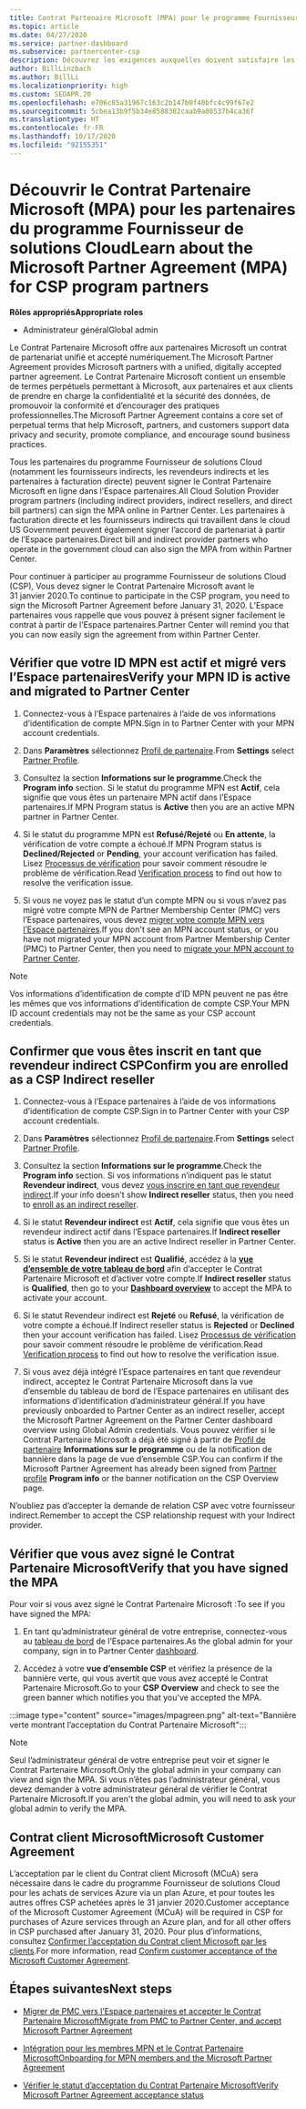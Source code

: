 ```yaml
---
title: Contrat Partenaire Microsoft (MPA) pour le programme Fournisseur de solutions Cloud
ms.topic: article
ms.date: 04/27/2020
ms.service: partner-dashboard
ms.subservice: partnercenter-csp
description: Découvrez les exigences auxquelles doivent satisfaire les partenaires du programme Fournisseur de solutions Cloud pour signer et vérifier ce Contrat Partenaire Microsoft (MPA) unifié et accepté numériquement.
author: BillLinzbach
ms.author: BillLi
ms.localizationpriority: high
ms.custom: SEOAPR.20
ms.openlocfilehash: e706c85a31967c163c2b147b0f40bfc4c99f67e2
ms.sourcegitcommit: 5cbea13b9f5b34e8588382caab9a08537b4ca36f
ms.translationtype: HT
ms.contentlocale: fr-FR
ms.lasthandoff: 10/17/2020
ms.locfileid: "92155351"
---
```

# <a name="learn-about-the-microsoft-partner-agreement-mpa-for-csp-program-partners"></a><span data-ttu-id="0affd-103">Découvrir le Contrat Partenaire Microsoft (MPA) pour les partenaires du programme Fournisseur de solutions Cloud</span><span class="sxs-lookup"><span data-stu-id="0affd-103">Learn about the Microsoft Partner Agreement (MPA) for CSP program partners</span></span>

<span data-ttu-id="0affd-104">**Rôles appropriés**</span><span class="sxs-lookup"><span data-stu-id="0affd-104">**Appropriate roles**</span></span>

- <span data-ttu-id="0affd-105">Administrateur général</span><span class="sxs-lookup"><span data-stu-id="0affd-105">Global admin</span></span>

<span data-ttu-id="0affd-106">Le Contrat Partenaire Microsoft offre aux partenaires Microsoft un contrat de partenariat unifié et accepté numériquement.</span><span class="sxs-lookup"><span data-stu-id="0affd-106">The Microsoft Partner Agreement provides Microsoft partners with a unified, digitally accepted partner agreement.</span></span> <span data-ttu-id="0affd-107">Le Contrat Partenaire Microsoft contient un ensemble de termes perpétuels permettant à Microsoft, aux partenaires et aux clients de prendre en charge la confidentialité et la sécurité des données, de promouvoir la conformité et d’encourager des pratiques professionnelles.</span><span class="sxs-lookup"><span data-stu-id="0affd-107">The Microsoft Partner Agreement contains a core set of perpetual terms that help Microsoft, partners, and customers support data privacy and security, promote compliance, and encourage sound business practices.</span></span>

<span data-ttu-id="0affd-108">Tous les partenaires du programme Fournisseur de solutions Cloud (notamment les fournisseurs indirects, les revendeurs indirects et les partenaires à facturation directe) peuvent signer le Contrat Partenaire Microsoft en ligne dans l’Espace partenaires.</span><span class="sxs-lookup"><span data-stu-id="0affd-108">All Cloud Solution Provider program partners (including indirect providers, indirect resellers, and direct bill partners) can sign the MPA online in Partner Center.</span></span> <span data-ttu-id="0affd-109">Les partenaires à facturation directe et les fournisseurs indirects qui travaillent dans le cloud US Government peuvent également signer l’accord de partenariat à partir de l’Espace partenaires.</span><span class="sxs-lookup"><span data-stu-id="0affd-109">Direct bill and indirect provider partners who operate in the government cloud can also sign the MPA from within Partner Center.</span></span>

<span data-ttu-id="0affd-110">Pour continuer à participer au programme Fournisseur de solutions Cloud (CSP), Vous devez signer le Contrat Partenaire Microsoft avant le 31 janvier 2020.</span><span class="sxs-lookup"><span data-stu-id="0affd-110">To continue to participate in the CSP program, you need to sign the Microsoft Partner Agreement before January 31, 2020.</span></span> <span data-ttu-id="0affd-111">L’Espace partenaires vous rappelle que vous pouvez à présent signer facilement le contrat à partir de l’Espace partenaires.</span><span class="sxs-lookup"><span data-stu-id="0affd-111">Partner Center will remind you that you can now easily sign the agreement from within Partner Center.</span></span>

## <a name="verify-your-mpn-id-is-active-and-migrated-to-partner-center"></a><span data-ttu-id="0affd-112">Vérifier que votre ID MPN est actif et migré vers l’Espace partenaires</span><span class="sxs-lookup"><span data-stu-id="0affd-112">Verify your MPN ID is active and migrated to Partner Center</span></span>

1. <span data-ttu-id="0affd-113">Connectez-vous à l’Espace partenaires à l’aide de vos informations d’identification de compte MPN.</span><span class="sxs-lookup"><span data-stu-id="0affd-113">Sign in to Partner Center with your MPN account credentials.</span></span>
 
1. <span data-ttu-id="0affd-114">Dans **Paramètres** sélectionnez [Profil de partenaire](https://partner.microsoft.com/pcv/accountsettings/connectedpartnerprofile).</span><span class="sxs-lookup"><span data-stu-id="0affd-114">From **Settings** select [Partner Profile](https://partner.microsoft.com/pcv/accountsettings/connectedpartnerprofile).</span></span>

1. <span data-ttu-id="0affd-115">Consultez la section **Informations sur le programme**.</span><span class="sxs-lookup"><span data-stu-id="0affd-115">Check the **Program info** section.</span></span> <span data-ttu-id="0affd-116">Si le statut du programme MPN est **Actif**, cela signifie que vous êtes un partenaire MPN actif dans l’Espace partenaires.</span><span class="sxs-lookup"><span data-stu-id="0affd-116">If MPN Program status is **Active** then you are an active MPN partner in Partner Center.</span></span>
 
1. <span data-ttu-id="0affd-117">Si le statut du programme MPN est **Refusé/Rejeté** ou **En attente**, la vérification de votre compte a échoué.</span><span class="sxs-lookup"><span data-stu-id="0affd-117">If MPN Program status is **Declined/Rejected** or **Pending**, your account verification has failed.</span></span> <span data-ttu-id="0affd-118">Lisez [Processus de vérification](verification-responses.md) pour savoir comment résoudre le problème de vérification.</span><span class="sxs-lookup"><span data-stu-id="0affd-118">Read [Verification process](verification-responses.md) to find out how to resolve the verification issue.</span></span>

1. <span data-ttu-id="0affd-119">Si vous ne voyez pas le statut d’un compte MPN ou si vous n’avez pas migré votre compte MPN de Partner Membership Center (PMC) vers l’Espace partenaires, vous devez [migrer votre compte MPN vers l’Espace partenaires](move-pmc-pc-map.md).</span><span class="sxs-lookup"><span data-stu-id="0affd-119">If you don't see an MPN account status, or you have not migrated your MPN account from Partner Membership Center (PMC) to Partner Center, then you need to [migrate your MPN account to Partner Center](move-pmc-pc-map.md).</span></span>

>[!NOTE]
><span data-ttu-id="0affd-120">Vos informations d’identification de compte d’ID MPN peuvent ne pas être les mêmes que vos informations d’identification de compte CSP.</span><span class="sxs-lookup"><span data-stu-id="0affd-120">Your MPN ID account credentials may not be the same as your CSP account credentials.</span></span>

## <a name="confirm-you-are-enrolled-as-a-csp-indirect-reseller"></a><span data-ttu-id="0affd-121">Confirmer que vous êtes inscrit en tant que revendeur indirect CSP</span><span class="sxs-lookup"><span data-stu-id="0affd-121">Confirm you are enrolled as a CSP Indirect reseller</span></span>

1. <span data-ttu-id="0affd-122">Connectez-vous à l’Espace partenaires à l’aide de vos informations d’identification de compte CSP.</span><span class="sxs-lookup"><span data-stu-id="0affd-122">Sign in to Partner Center with your CSP account credentials.</span></span>

1. <span data-ttu-id="0affd-123">Dans **Paramètres** sélectionnez [Profil de partenaire](https://partner.microsoft.com/pcv/accountsettings/partnerprofile).</span><span class="sxs-lookup"><span data-stu-id="0affd-123">From **Settings** select [Partner Profile](https://partner.microsoft.com/pcv/accountsettings/partnerprofile).</span></span>

1. <span data-ttu-id="0affd-124">Consultez la section **Informations sur le programme**.</span><span class="sxs-lookup"><span data-stu-id="0affd-124">Check the **Program info** section.</span></span> <span data-ttu-id="0affd-125">Si vos informations n’indiquent pas le statut **Revendeur indirect**, vous devez [vous inscrire en tant que revendeur indirect](https://partner.microsoft.com/cloud-solution-provider/whats-required).</span><span class="sxs-lookup"><span data-stu-id="0affd-125">If your info doesn't show **Indirect reseller** status, then you need to [enroll as an indirect reseller](https://partner.microsoft.com/cloud-solution-provider/whats-required).</span></span>

1. <span data-ttu-id="0affd-126">Si le statut **Revendeur indirect** est **Actif**, cela signifie que vous êtes un revendeur indirect actif dans l’Espace partenaires.</span><span class="sxs-lookup"><span data-stu-id="0affd-126">If  **Indirect reseller** status is **Active** then you are an active Indirect reseller in Partner Center.</span></span>
 
4. <span data-ttu-id="0affd-127">Si le statut **Revendeur indirect** est **Qualifié**, accédez à la [**vue d’ensemble de votre tableau de bord**](https://partner.microsoft.com/pcv/dashboard/overview) afin d’accepter le Contrat Partenaire Microsoft et d’activer votre compte.</span><span class="sxs-lookup"><span data-stu-id="0affd-127">If  **Indirect reseller** status is **Qualified**, then go to your [**Dashboard overview**](https://partner.microsoft.com/pcv/dashboard/overview) to accept the MPA to activate your account.</span></span>
 
1. <span data-ttu-id="0affd-128">Si le statut Revendeur indirect est **Rejeté** ou **Refusé**, la vérification de votre compte a échoué.</span><span class="sxs-lookup"><span data-stu-id="0affd-128">If Indirect reseller status is **Rejected** or **Declined** then your account verification has failed.</span></span> <span data-ttu-id="0affd-129">Lisez [Processus de vérification](verification-responses.md) pour savoir comment résoudre le problème de vérification.</span><span class="sxs-lookup"><span data-stu-id="0affd-129">Read [Verification process](verification-responses.md) to find out how to resolve the verification issue.</span></span>

1. <span data-ttu-id="0affd-130">Si vous avez déjà intégré l’Espace partenaires en tant que revendeur indirect, acceptez le Contrat Partenaire Microsoft dans la vue d’ensemble du tableau de bord de l’Espace partenaires en utilisant des informations d’identification d’administrateur général.</span><span class="sxs-lookup"><span data-stu-id="0affd-130">If you have previously onboarded to Partner Center as an indirect reseller, accept the Microsoft Partner Agreement on the Partner Center dashboard overview using Global Admin credentials.</span></span> <span data-ttu-id="0affd-131">Vous pouvez vérifier si le Contrat Partenaire Microsoft a déjà été signé à partir de [Profil de partenaire](https://partner.microsoft.com/pcv/accountsettings/partnerprofile) **Informations sur le programme** ou de la notification de bannière dans la page de vue d’ensemble CSP.</span><span class="sxs-lookup"><span data-stu-id="0affd-131">You can confirm if the Microsoft Partner Agreement has already been signed from [Partner profile](https://partner.microsoft.com/pcv/accountsettings/partnerprofile) **Program info** or the banner notification on the CSP Overview page.</span></span>

<span data-ttu-id="0affd-132">N’oubliez pas d’accepter la demande de relation CSP avec votre fournisseur indirect.</span><span class="sxs-lookup"><span data-stu-id="0affd-132">Remember to accept the CSP relationship request with your Indirect provider.</span></span>

## <a name="verify-that-you-have-signed-the-mpa"></a><span data-ttu-id="0affd-133">Vérifier que vous avez signé le Contrat Partenaire Microsoft</span><span class="sxs-lookup"><span data-stu-id="0affd-133">Verify that you have signed the MPA</span></span>

<span data-ttu-id="0affd-134">Pour voir si vous avez signé le Contrat Partenaire Microsoft :</span><span class="sxs-lookup"><span data-stu-id="0affd-134">To see if you have signed the MPA:</span></span>

1. <span data-ttu-id="0affd-135">En tant qu’administrateur général de votre entreprise, connectez-vous au [tableau de bord](https://partner.microsoft.com/dashboard/home) de l’Espace partenaires.</span><span class="sxs-lookup"><span data-stu-id="0affd-135">As the global admin for your company, sign in to Partner Center [dashboard](https://partner.microsoft.com/dashboard/home).</span></span>

2. <span data-ttu-id="0affd-136">Accédez à votre **vue d’ensemble CSP** et vérifiez la présence de la bannière verte, qui vous avertit que vous avez accepté le Contrat Partenaire Microsoft.</span><span class="sxs-lookup"><span data-stu-id="0affd-136">Go to your **CSP Overview** and check to see the green banner which notifies you that you've accepted the MPA.</span></span>
 
:::image type="content" source="images/mpagreen.png" alt-text="Bannière verte montrant l’acceptation du Contrat Partenaire Microsoft":::

>[!NOTE]
><span data-ttu-id="0affd-138">Seul l’administrateur général de votre entreprise peut voir et signer le Contrat Partenaire Microsoft.</span><span class="sxs-lookup"><span data-stu-id="0affd-138">Only the global admin in your company can view and sign the MPA.</span></span> <span data-ttu-id="0affd-139">Si vous n’êtes pas l’administrateur général, vous devez demander à votre administrateur général de vérifier le Contrat Partenaire Microsoft.</span><span class="sxs-lookup"><span data-stu-id="0affd-139">If you aren't the global admin, you will need to ask your global admin to verify the MPA.</span></span>

## <a name="microsoft-customer-agreement"></a><span data-ttu-id="0affd-140">Contrat client Microsoft</span><span class="sxs-lookup"><span data-stu-id="0affd-140">Microsoft Customer Agreement</span></span>

<span data-ttu-id="0affd-141">L’acceptation par le client du Contrat client Microsoft (MCuA) sera nécessaire dans le cadre du programme Fournisseur de solutions Cloud pour les achats de services Azure via un plan Azure, et pour toutes les autres offres CSP achetées après le 31 janvier 2020.</span><span class="sxs-lookup"><span data-stu-id="0affd-141">Customer acceptance of the Microsoft Customer Agreement (MCuA) will be required in CSP for purchases of Azure services through an Azure plan, and for all other offers in CSP purchased after January 31, 2020.</span></span> <span data-ttu-id="0affd-142">Pour plus d’informations, consultez [Confirmer l’acceptation du Contrat client Microsoft par les clients](confirm-customer-agreement.md).</span><span class="sxs-lookup"><span data-stu-id="0affd-142">For more information, read [Confirm customer acceptance of the Microsoft Customer Agreement](confirm-customer-agreement.md).</span></span>

## <a name="next-steps"></a><span data-ttu-id="0affd-143">Étapes suivantes</span><span class="sxs-lookup"><span data-stu-id="0affd-143">Next steps</span></span>

- [<span data-ttu-id="0affd-144">Migrer de PMC vers l’Espace partenaires et accepter le Contrat Partenaire Microsoft</span><span class="sxs-lookup"><span data-stu-id="0affd-144">Migrate from PMC to Partner Center, and accept Microsoft Partner Agreement</span></span>](https://assetsprod.microsoft.com/mpn/migrate-pmc-pc-mpa-guide.pptx)

- [<span data-ttu-id="0affd-145">Intégration pour les membres MPN et le Contrat Partenaire Microsoft</span><span class="sxs-lookup"><span data-stu-id="0affd-145">Onboarding for MPN members and the Microsoft Partner Agreement</span></span>](https://assetsprod.microsoft.com/mpn/onboard-pc-csp-mpn-mpa-guide.pptx)

- [<span data-ttu-id="0affd-146">Vérifier le statut d’acceptation du Contrat Partenaire Microsoft</span><span class="sxs-lookup"><span data-stu-id="0affd-146">Verify Microsoft Partner Agreement acceptance status</span></span>](https://assetsprod.microsoft.com/mpn/verify-mpa-acceptance-status.pptx)
